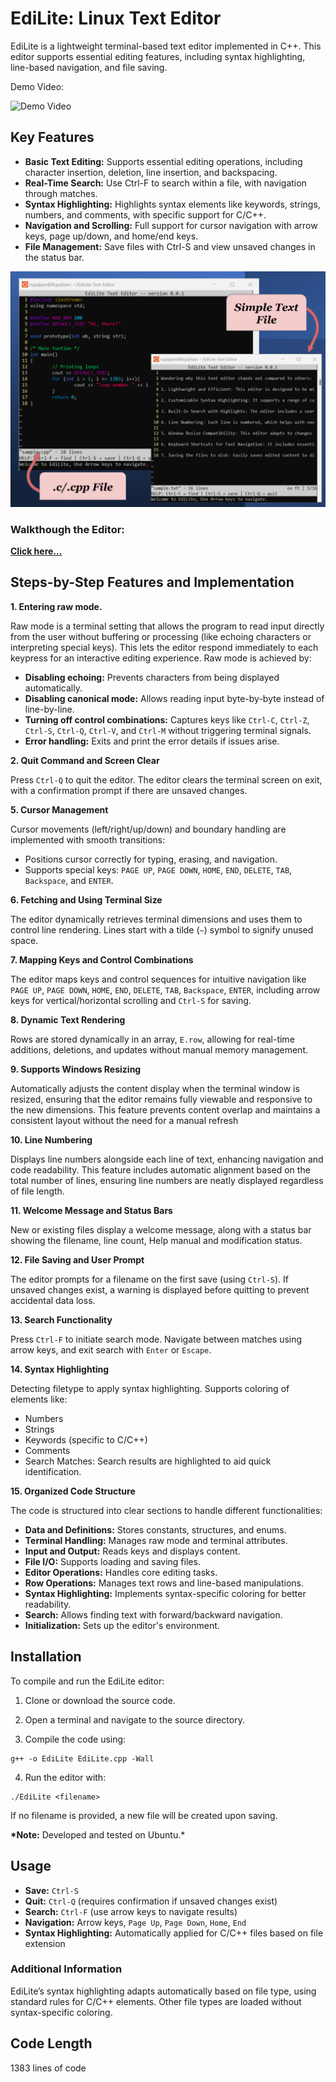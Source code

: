 # EdiLite: Linux Text Editor

EdiLite is a lightweight terminal-based text editor implemented in C++. This editor supports essential editing features, including syntax highlighting, line-based navigation, and file saving.

Demo Video:

![Demo Video](https://youtu.be/1OCo7KOovRY)

## Key Features

- **Basic Text Editing:** Supports essential editing operations, including character insertion, deletion, line insertion, and backspacing.
- **Real-Time Search:** Use Ctrl-F to search within a file, with navigation through matches.
- **Syntax Highlighting:** Highlights syntax elements like keywords, strings, numbers, and comments, with specific support for C/C++.
- **Navigation and Scrolling:** Full support for cursor navigation with arrow keys, page up/down, and home/end keys.
- **File Management:** Save files with Ctrl-S and view unsaved changes in the status bar.


![EdiLite Text Editor](screenshots/final_ss.png)

### Walkthough the Editor:
**[Click here...](screenshots\text-editor.mp4)**

## Steps-by-Step Features and Implementation

**1. Entering raw mode.**

Raw mode is a terminal setting that allows the program to read input directly from the user without buffering or processing (like echoing characters or interpreting special keys). This lets the editor respond immediately to each keypress for an interactive editing experience. Raw mode is achieved by:

- **Disabling echoing:** Prevents characters from being displayed automatically.
- **Disabling canonical mode:** Allows reading input byte-by-byte instead of line-by-line.
- **Turning off control combinations:** Captures keys like `Ctrl-C`, `Ctrl-Z`, `Ctrl-S`, `Ctrl-Q`, `Ctrl-V`, and `Ctrl-M` without triggering terminal signals.
- **Error handling:** Exits and print the error details if issues arise.

**2. Quit Command and Screen Clear**

Press `Ctrl-Q` to quit the editor. The editor clears the terminal screen on exit, with a confirmation prompt if there are unsaved changes.

**5. Cursor Management**

Cursor movements (left/right/up/down) and boundary handling are implemented with smooth transitions:

- Positions cursor correctly for typing, erasing, and navigation.
- Supports special keys: `PAGE UP`, `PAGE DOWN`, `HOME`, `END`, `DELETE`, `TAB`, `Backspace`, and `ENTER`.

**6. Fetching and Using Terminal Size**

The editor dynamically retrieves terminal dimensions and uses them to control line rendering. Lines start with a tilde (`~`) symbol to signify unused space.

**7. Mapping Keys and Control Combinations**

The editor maps keys and control sequences for intuitive navigation like `PAGE UP`, `PAGE DOWN`, `HOME`, `END`, `DELETE`, `TAB`, `Backspace`, `ENTER`, including arrow keys for vertical/horizontal scrolling and `Ctrl-S` for saving.

**8. Dynamic Text Rendering**

Rows are stored dynamically in an array, `E.row`, allowing for real-time additions, deletions, and updates without manual memory management.

**9. Supports Windows Resizing**

Automatically adjusts the content display when the terminal window is resized, ensuring that the editor remains fully viewable and responsive to the new dimensions. This feature prevents content overlap and maintains a consistent layout without the need for a manual refresh

**10. Line Numbering**

Displays line numbers alongside each line of text, enhancing navigation and code readability. This feature includes automatic alignment based on the total number of lines, ensuring line numbers are neatly displayed regardless of file length.

**11. Welcome Message and Status Bars**

New or existing files display a welcome message, along with a status bar showing the filename, line count, Help manual and modification status.

**12. File Saving and User Prompt**

The editor prompts for a filename on the first save (using `Ctrl-S`). If unsaved changes exist, a warning is displayed before quitting to prevent accidental data loss.

**13. Search Functionality**

Press `Ctrl-F` to initiate search mode. Navigate between matches using arrow keys, and exit search with `Enter` or `Escape`.

**14. Syntax Highlighting**

Detecting filetype to apply syntax highlighting. Supports coloring of elements like:

- Numbers
- Strings
- Keywords (specific to C/C++)
- Comments
- Search Matches: Search results are highlighted to aid quick identification.

**15. Organized Code Structure**

The code is structured into clear sections to handle different functionalities:

- **Data and Definitions:** Stores constants, structures, and enums.
- **Terminal Handling:** Manages raw mode and terminal attributes.
- **Input and Output:** Reads keys and displays content.
- **File I/O:** Supports loading and saving files.
- **Editor Operations:** Handles core editing tasks.
- **Row Operations:** Manages text rows and line-based manipulations.
- **Syntax Highlighting:** Implements syntax-specific coloring for better readability.
- **Search:** Allows finding text with forward/backward navigation.
- **Initialization:** Sets up the editor's environment.

## Installation

To compile and run the EdiLite editor:

1. Clone or download the source code.

2. Open a terminal and navigate to the source directory.

3. Compile the code using:

```
g++ -o EdiLite EdiLite.cpp -Wall
```

4. Run the editor with:

```
./EdiLite <filename>
```

If no filename is provided, a new file will be created upon saving.

**\*Note:** Developed and tested on Ubuntu.\*

## Usage

- **Save:** `Ctrl-S`
- **Quit:** `Ctrl-Q` (requires confirmation if unsaved changes exist)
- **Search:** `Ctrl-F` (use arrow keys to navigate results)
- **Navigation:** Arrow keys, `Page Up`, `Page Down`, `Home`, `End`
- **Syntax Highlighting:** Automatically applied for C/C++ files based on file extension

### Additional Information

EdiLite’s syntax highlighting adapts automatically based on file type, using standard rules for C/C++ elements. Other file types are loaded without syntax-specific coloring.

## Code Length

1383 lines of code
